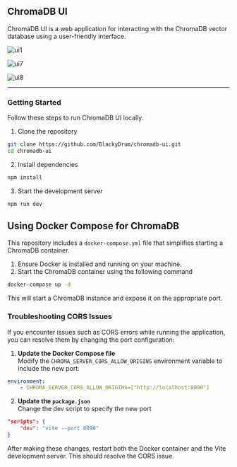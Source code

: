 ## ChromaDB UI

<p>
  ChromaDB UI is a web application for interacting with the ChromaDB vector database using a user-friendly interface.
</p>

![ui1](https://github.com/user-attachments/assets/242fa52a-7c0c-4f94-9e79-c3630db577f1)

![ui7](https://github.com/user-attachments/assets/7ff34407-40e7-41f9-bec5-56fc1989c4ac)

![ui8](https://github.com/user-attachments/assets/9f4884b9-ad2b-4c87-a2f4-8f16993adb9c)

---

### Getting Started
Follow these steps to run ChromaDB UI locally.

1. Clone the repository
```sh
git clone https://github.com/BlackyDrum/chromadb-ui.git
cd chromadb-ui
```

2. Install dependencies
```sh
npm install
```

3. Start the development server
```sh
npm run dev
```

## Using Docker Compose for ChromaDB
This repository includes a `docker-compose.yml` file that simplifies starting a ChromaDB container.

1. Ensure Docker is installed and running on your machine.
2. Start the ChromaDB container using the following command
```sh
docker-compose up -d
```
This will start a ChromaDB instance and expose it on the appropriate port.

### Troubleshooting CORS Issues
If you encounter issues such as CORS errors while running the application, you can resolve them by changing the port configuration:

1. **Update the Docker Compose file** <br>
Modify the `CHROMA_SERVER_CORS_ALLOW_ORIGINS` environment variable to include the new port:
```yml
environment:
    - CHROMA_SERVER_CORS_ALLOW_ORIGINS=["http://localhost:8090"]
```

2. **Update the `package.json`** <br>
Change the dev script to specify the new port
```json
"scripts": {
    "dev": "vite --port 8090"
}
```

After making these changes, restart both the Docker container and the Vite development server. This should resolve the CORS issue.
